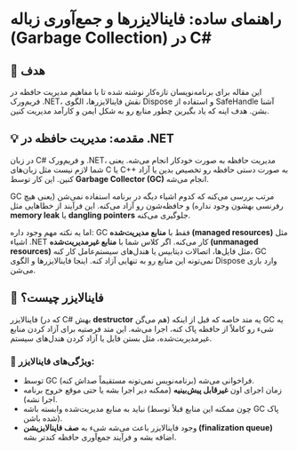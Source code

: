 ﻿# راهنمای ساده: فاینالایزرها و جمع‌آوری زباله (Garbage Collection) در C#

## 🎯 هدف
این مقاله برای برنامه‌نویسان تازه‌کار نوشته شده تا با مفاهیم مدیریت حافظه در فریم‌ورک .NET، نقش فاینالایزرها، الگوی Dispose و استفاده از SafeHandle آشنا بشن. هدف اینه که یاد بگیرین چطور منابع رو به شکل ایمن و کارآمد مدیریت کنین.

## 💡 مقدمه: مدیریت حافظه در .NET
در زبان C# و فریم‌ورک .NET، مدیریت حافظه به صورت خودکار انجام می‌شه. یعنی شما لازم نیست مثل زبان‌های C یا C++ به صورت دستی حافظه رو تخصیص بدین یا آزاد کنین. این کار توسط **Garbage Collector (GC)** انجام می‌شه.

GC مرتب بررسی می‌کنه که کدوم اشیاء دیگه در برنامه استفاده نمی‌شن (یعنی هیچ رفرنسی بهشون وجود نداره) و حافظه‌شون رو آزاد می‌کنه. این فرآیند از خطاهایی مثل **memory leak** یا **dangling pointers** جلوگیری می‌کنه.

اما یه نکته مهم وجود داره: GC فقط با **منابع مدیریت‌شده (managed resources)** مثل اشیاء .NET کار می‌کنه. اگر کلاس شما با **منابع غیرمدیریت‌شده (unmanaged resources)** مثل فایل‌ها، اتصالات دیتابیس یا هندل‌های سیستم‌عامل کار کنه، GC نمی‌تونه این منابع رو به تنهایی آزاد کنه. اینجا فاینالایزرها و الگوی Dispose وارد بازی می‌شن.

## 🧹 فاینالایزر چیست؟
فاینالایزر (که در C# بهش **destructor** هم می‌گن) یه متد خاصه که قبل از اینکه GC یه شیء رو کاملاً از حافظه پاک کنه، اجرا می‌شه. این متد فرصتیه برای آزاد کردن منابع غیرمدیریت‌شده، مثل بستن فایل یا آزاد کردن هندل‌های سیستم.

### 🔑 ویژگی‌های فاینالایزر:
- توسط GC فراخوانی می‌شه (برنامه‌نویس نمی‌تونه مستقیماً صداش کنه).
- زمان اجرای اون **غیرقابل پیش‌بینیه** (ممکنه دیر اجرا بشه یا حتی موقع خروج برنامه اجرا نشه).
- نباید به منابع مدیریت‌شده وابسته باشه (چون ممکنه این منابع قبلاً توسط GC پاک شده باشن).
- وجود فاینالایزر باعث می‌شه شیء به **صف فاینالایزیشن (finalization queue)** اضافه بشه و فرآیند جمع‌آوری حافظه کندتر بشه.